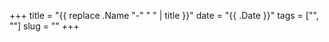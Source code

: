 +++
title = "{{ replace .Name "-" " " | title }}"
date = "{{ .Date }}"
tags = ["", ""]
slug = ""
+++
